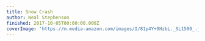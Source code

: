 ```yaml
---
title: Snow Crash
author: Neal Stephenson
finished: 2017-10-05T00:00:00.000Z
coverImage: 'https://m.media-amazon.com/images/I/81p4Y+0HzbL._SL1500_.jpg'
---
```

